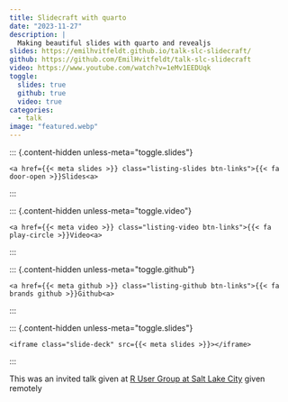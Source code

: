 ```yaml
---
title: Slidecraft with quarto
date: "2023-11-27"
description: |
  Making beautiful slides with quarto and revealjs
slides: https://emilhvitfeldt.github.io/talk-slc-slidecraft/
github: https://github.com/EmilHvitfeldt/talk-slc-slidecraft
video: https://www.youtube.com/watch?v=1eMv1EEDUqk
toggle:
  slides: true
  github: true
  video: true
categories:
  - talk
image: "featured.webp"
---
```





::: {.content-hidden unless-meta="toggle.slides"}



```{=html}
<a href={{< meta slides >}} class="listing-slides btn-links">{{< fa door-open >}}Slides<a>
```



:::

::: {.content-hidden unless-meta="toggle.video"}



```{=html}
<a href={{< meta video >}} class="listing-video btn-links">{{< fa play-circle >}}Video<a>
```



:::

::: {.content-hidden unless-meta="toggle.github"}



```{=html}
<a href={{< meta github >}} class="listing-github btn-links">{{< fa brands github >}}Github<a>
```



:::

::: {.content-hidden unless-meta="toggle.slides"}



```{=html}
<iframe class="slide-deck" src={{< meta slides >}}></iframe>
```



:::


        
This was an invited talk given at [R User Group at Salt Lake City](https://www.meetup.com/slc-rug/) given remotely
